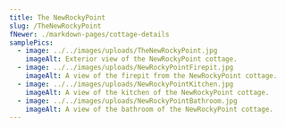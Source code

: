 ```yaml
---
title: The NewRockyPoint
slug: /TheNewRockyPoint
fNewer: ./markdown-pages/cottage-details
samplePics:
  - image: ../../images/uploads/TheNewRockyPoint.jpg
    imageAlt: Exterior view of the NewRockyPoint cottage.
  - image: ../../images/uploads/NewRockyPointFirepit.jpg
    imageAlt: A view of the firepit from the NewRockyPoint cottage.
  - image: ../../images/uploads/NewRockyPointKitchen.jpg
    imageAlt: A view of the kitchen of the NewRockyPoint cottage.
  - image: ../../images/uploads/NewRockyPointBathroom.jpg
    imageAlt: A view of the bathroom of the NewRockyPoint cottage.
---
```

